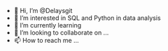 - 👋 Hi, I’m @Delaysgit
- 👀 I’m interested in SQL and Python in data analysis
- 🌱 I’m currently learning
- 💞️ I’m looking to collaborate on ...
- 📫 How to reach me ...

<!---
Delaysgit/Delaysgit is a ✨ special ✨ repository because its `README.md` (this file) appears on your GitHub profile.
You can click the Preview link to take a look at your changes.
--->
